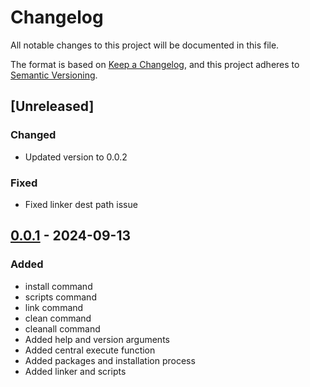 # Changelog

All notable changes to this project will be documented in this file.

The format is based on [Keep a Changelog](https://keepachangelog.com/en/1.1.0/), and this project adheres to [Semantic Versioning](https://semver.org/spec/v2.0.0.html).


## [Unreleased]

### Changed

- Updated version to 0.0.2

### Fixed

- Fixed linker dest path issue


## [0.0.1] - 2024-09-13 

### Added

- install command
- scripts command
- link command
- clean command
- cleanall command
- Added help and version arguments
- Added central execute function
- Added packages and installation process
- Added linker and scripts


[0.0.1]: https://github.com/KDesp73/dotman/releases/tag/v0.0.1

